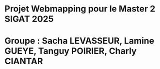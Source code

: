 # Projet Webmapping pour le Master 2 SIGAT 2025
# Groupe : Sacha LEVASSEUR, Lamine GUEYE, Tanguy POIRIER, Charly CIANTAR
